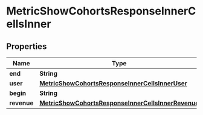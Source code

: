 

# MetricShowCohortsResponseInnerCellsInner


## Properties

| Name | Type | Description | Notes |
|------------ | ------------- | ------------- | -------------|
|**end** | **String** |  |  [optional] |
|**user** | [**MetricShowCohortsResponseInnerCellsInnerUser**](MetricShowCohortsResponseInnerCellsInnerUser.md) |  |  [optional] |
|**begin** | **String** |  |  [optional] |
|**revenue** | [**MetricShowCohortsResponseInnerCellsInnerRevenue**](MetricShowCohortsResponseInnerCellsInnerRevenue.md) |  |  [optional] |



